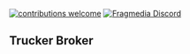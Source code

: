 [![contributions welcome](https://img.shields.io/badge/contributions-welcome-brightgreen.svg?style=flat)](https://github.com/jmrlgg/godiscord/issues) [![Fragmedia Discord](https://img.shields.io/badge/FragMedia-Discord-ff69b4.svg)](https://discord.me/fragmedia) 
<!-- [![Beerpay](https://img.shields.io/beerpay/jmrlgg/godiscord.svg)](https://beerpay.io/jmrlgg/godiscord) -->

## Trucker Broker